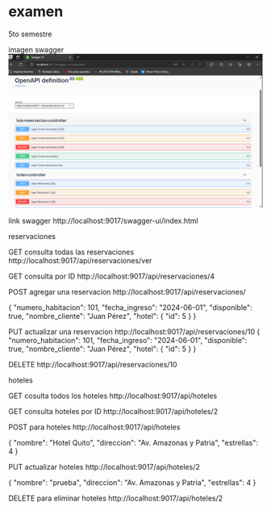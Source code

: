 # examen
5to semestre

imagen swagger 
![alt text](image.png)

link swagger http://localhost:9017/swagger-ui/index.html


reservaciones

GET consulta todas las reservaciones
http://localhost:9017/api/reservaciones/ver

GET consulta por ID
http://localhost:9017/api/reservaciones/4

POST agregar una reservacion
http://localhost:9017/api/reservaciones/

{
    "numero_habitacion": 101,
    "fecha_ingreso": "2024-06-01",
    "disponible": true,
    "nombre_cliente": "Juan Pérez",
    "hotel": {
        "id": 5
    }
}

PUT actualizar una reservacion
http://localhost:9017/api/reservaciones/10
{
    "numero_habitacion": 101,
    "fecha_ingreso": "2024-06-01",
    "disponible": true,
    "nombre_cliente": "Juan Pérez",
    "hotel": {
        "id": 5
    }
}

DELETE http://localhost:9017/api/reservaciones/10


hoteles

GET cosulta todos los hoteles
http://localhost:9017/api/hoteles

GET consulta hoteles por ID
http://localhost:9017/api/hoteles/2

POST para hoteles
http://localhost:9017/api/hoteles

{
  "nombre": "Hotel Quito",
  "direccion": "Av. Amazonas y Patria",
  "estrellas": 4
}

PUT actualizar hoteles
http://localhost:9017/api/hoteles/2

{
  "nombre": "prueba",
  "direccion": "Av. Amazonas y Patria",
  "estrellas": 4
}

DELETE para eliminar hoteles
http://localhost:9017/api/hoteles/2
